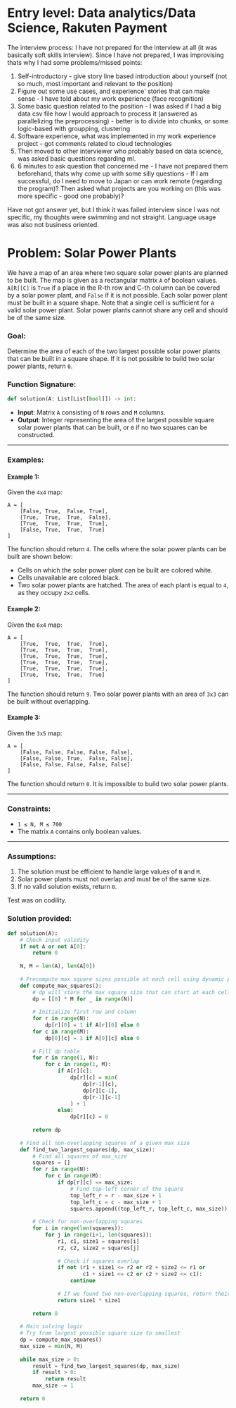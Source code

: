 # Entry level: Data analytics/Data Science, Rakuten Payment

The interview process: I have not prepared for the interview at all (it was basically soft skills interview).
Since I have not prepared, I was improvising thats why I had some problems/missed points:
1. Self-introductory - give story line based introduction about yourself (not so much, most important and relevant to the position)
2. Figure out some use cases, and experience' stories that can make sense - I have told about my work experience (face recognition)
3. Some basic question related to the position - I was asked if I had a big data csv file how I would approach to process it (answered as parallelizing the preprocessing) - better is to divide into chunks, or some logic-based with groupping, clustering
4. Software experience, what was implemented in my work experience project - got comments related to cloud technologies
5. Then moved to other interviewer who probably based on data science, was asked basic questions regarding ml.
6. 6 minutes to ask question that concerned me - I have not prepared them beforehand, thats why come up with some silly questions - If I am successful, do I need to move to Japan or can work remote (regarding the program)? Then asked what projects are you working on (this was more specific - good one probably)?

Have not got answer yet, but I think it was failed interview since I was not specific, my thoughts were swimming and not straight. Language usage was also not business oriented.

# Problem: Solar Power Plants

We have a map of an area where two square solar power plants are planned to be built. The map is given as a rectangular matrix `A` of boolean values. `A[R][C]` is `True` if a place in the R-th row and C-th column can be covered by a solar power plant, and `False` if it is not possible. Each solar power plant must be built in a square shape. Note that a single cell is sufficient for a valid solar power plant. Solar power plants cannot share any cell and should be of the same size.

### Goal:
Determine the area of each of the two largest possible solar power plants that can be built in a square shape. If it is not possible to build two solar power plants, return `0`.

### Function Signature:
```python
def solution(A: List[List[bool]]) -> int:
```
- **Input**: Matrix `A` consisting of `N` rows and `M` columns.
- **Output**: Integer representing the area of the largest possible square solar power plants that can be built, or `0` if no two squares can be constructed.

---

### Examples:

#### Example 1:
Given the `4x4` map:
```
A = [
    [False, True,  False, True],
    [True,  True,  True,  False],
    [True,  True,  True,  True],
    [False, True,  True,  True]
]
```
The function should return `4`. The cells where the solar power plants can be built are shown below:

- Cells on which the solar power plant can be built are colored white.
- Cells unavailable are colored black.
- Two solar power plants are hatched. The area of each plant is equal to `4`, as they occupy `2x2` cells.

#### Example 2:
Given the `6x4` map:
```
A = [
    [True,  True,  True,  True],
    [True,  True,  True,  True],
    [True,  True,  True,  True],
    [True,  True,  True,  True],
    [True,  True,  True,  True],
    [True,  True,  True,  True]
]
```
The function should return `9`. Two solar power plants with an area of `3x3` can be built without overlapping.

#### Example 3:
Given the `3x5` map:
```
A = [
    [False, False, False, False, False],
    [False, False, True,  False, False],
    [False, False, False, False, False]
]
```
The function should return `0`. It is impossible to build two solar power plants.

---

### Constraints:
- `1 ≤ N, M ≤ 700`
- The matrix `A` contains only boolean values.

---

### Assumptions:
1. The solution must be efficient to handle large values of `N` and `M`.
2. Solar power plants must not overlap and must be of the same size.
3. If no valid solution exists, return `0`.

Test was on codility.

### Solution provided:
```python
def solution(A):
    # Check input validity
    if not A or not A[0]:
        return 0
    
    N, M = len(A), len(A[0])
    
    # Precompute max square sizes possible at each cell using dynamic programming
    def compute_max_squares():
        # dp will store the max square size that can start at each cell
        dp = [[0] * M for _ in range(N)]
        
        # Initialize first row and column
        for r in range(N):
            dp[r][0] = 1 if A[r][0] else 0
        for c in range(M):
            dp[0][c] = 1 if A[0][c] else 0
        
        # Fill dp table
        for r in range(1, N):
            for c in range(1, M):
                if A[r][c]:
                    dp[r][c] = min(
                        dp[r-1][c], 
                        dp[r][c-1], 
                        dp[r-1][c-1]
                    ) + 1
                else:
                    dp[r][c] = 0
        
        return dp
    
    # Find all non-overlapping squares of a given max size
    def find_two_largest_squares(dp, max_size):
        # Find all squares of max_size
        squares = []
        for r in range(N):
            for c in range(M):
                if dp[r][c] == max_size:
                    # Find top-left corner of the square
                    top_left_r = r - max_size + 1
                    top_left_c = c - max_size + 1
                    squares.append((top_left_r, top_left_c, max_size))
        
        # Check for non-overlapping squares
        for i in range(len(squares)):
            for j in range(i+1, len(squares)):
                r1, c1, size1 = squares[i]
                r2, c2, size2 = squares[j]
                
                # Check if squares overlap
                if not (r1 + size1 <= r2 or r2 + size2 <= r1 or 
                        c1 + size1 <= c2 or c2 + size2 <= c1):
                    continue
                
                # If we found two non-overlapping squares, return their size squared
                return size1 * size1
        
        return 0
    
    # Main solving logic
    # Try from largest possible square size to smallest
    dp = compute_max_squares()
    max_size = min(N, M)
    
    while max_size > 0:
        result = find_two_largest_squares(dp, max_size)
        if result > 0:
            return result
        max_size -= 1
    
    return 0
```
